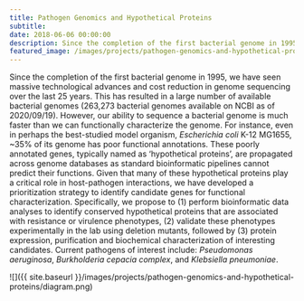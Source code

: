 ```yaml
---
title: Pathogen Genomics and Hypothetical Proteins
subtitle:
date: 2018-06-06 00:00:00
description: Since the completion of the first bacterial genome in 1995, we have seen massive technological advances and cost reduction in genome sequencing over the last 25 years. This has resulted in a large number of available bacterial genomes (263,273 bacterial genomes available on NCBI as of 2020/09/19).
featured_image: /images/projects/pathogen-genomics-and-hypothetical-proteins/genomes-genes-profile.png
---
```


Since the completion of the first bacterial genome in 1995, we have seen massive technological advances and cost reduction in genome sequencing over the last 25 years. This has resulted in a large number of available bacterial genomes (263,273 bacterial genomes available on NCBI as of 2020/09/19). However, our ability to sequence a bacterial genome is much faster than we can functionally characterize the genome. For instance, even in perhaps the best-studied model organism, <i>Escherichia coli</i> K-12 MG1655, ~35% of its genome has poor functional annotations. These poorly annotated genes, typically named as ‘hypothetical proteins’, are propagated across genome databases as standard bioinformatic pipelines cannot predict their functions. Given that many of these hypothetical proteins play a critical role in host-pathogen interactions, we have developed a prioritization strategy to identify candidate genes for functional characterization. Specifically, we propose to (1) perform bioinformatic data analyses to identify conserved hypothetical proteins that are associated with resistance or virulence phenotypes, (2) validate these phenotypes experimentally in the lab using deletion mutants, followed by (3) protein expression, purification and biochemical characterization of interesting candidates. Current pathogens of interest include: <i>Pseudomonas aeruginosa</i>, <i>Burkholderia cepacia complex</i>, and <i>Klebsiella pneumoniae</i>.

![]({{ site.baseurl }}/images/projects/pathogen-genomics-and-hypothetical-proteins/diagram.png)
